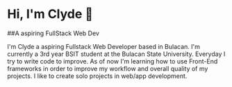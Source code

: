 # Hi, I'm Clyde 👋

##A aspiring FullStack Web Dev

I'm Clyde a aspiring Fullstack Web Developer based in Bulacan. I'm currently a 3rd year BSIT student at the Bulacan State University. Everyday I try to write code to improve.
As of now I'm learning how to use Front-End frameworks in order to improve my workflow and overall quality of my projects.
I like to create solo projects in web/app development.
